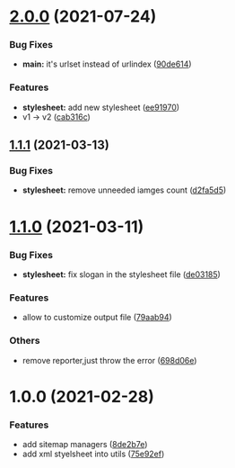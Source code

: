 # [2.0.0](https://github.com/CBW2007/sitemap-manager/compare/v1.1.1...v2.0.0) (2021-07-24)


### Bug Fixes

* **main:** it's urlset instead of urlindex ([90de614](https://github.com/CBW2007/sitemap-manager/commit/90de614156d8db37173d1b71c7410874dc744893))


### Features

* **stylesheet:** add new stylesheet ([ee91970](https://github.com/CBW2007/sitemap-manager/commit/ee919703431de068e3d1957fdb4835ab256cf91c))
* v1 -> v2 ([cab316c](https://github.com/CBW2007/sitemap-manager/commit/cab316cdeafa2ac01900003e9d9348f3c99c778e))



## [1.1.1](https://github.com/CBW2007/sitemap-manager/compare/v1.1.0...v1.1.1) (2021-03-13)


### Bug Fixes

* **stylesheet:** remove unneeded iamges count ([d2fa5d5](https://github.com/CBW2007/sitemap-manager/commit/d2fa5d59ca6e218dfb7486234ea4da85ac9ef0a0))



# [1.1.0](https://github.com/CBW2007/sitemap-manager/compare/v1.0.0...v1.1.0) (2021-03-11)


### Bug Fixes

* **stylesheet:** fix slogan in the stylesheet file ([de03185](https://github.com/CBW2007/sitemap-manager/commit/de03185339ace1d018ecc1e910a452d3808e9b8f))


### Features

* allow to customize output file ([79aab94](https://github.com/CBW2007/sitemap-manager/commit/79aab94819582f9ca1a914e9b162e13e126c8355))


### Others

* remove reporter,just throw the error ([698d06e](https://github.com/CBW2007/sitemap-manager/commit/698d06e44708f822a839c4d11fcccdd7e68522c7))


# 1.0.0 (2021-02-28)

### Features

* add sitemap managers ([8de2b7e](https://github.com/CBW2007/sitemap-manager/commit/8de2b7ea0db060a2b01c614e48f79e55b7fb015b))
* add xml styelsheet into utils ([75e92ef](https://github.com/CBW2007/sitemap-manager/commit/75e92ef81bc9b245e24ddc5f4f1b030981fdf56a))